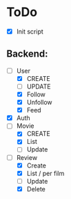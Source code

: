 # ToDo
- [X] Init script
## Backend:
- [ ] User
    - [X] CREATE
    - [ ] UPDATE
    - [X] Follow
    - [X] Unfollow
    - [X] Feed
- [X] Auth
- [ ] Movie
    - [X] CREATE
    - [X] List
    - [ ] Update
- [ ] Review
    - [X] Create
    - [X] List / per film
    - [ ] Update
    - [X] Delete